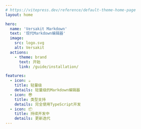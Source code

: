 ```yaml
---
# https://vitepress.dev/reference/default-theme-home-page
layout: home

hero:
  name: 'Versakit Markdown'
  text: '现代Markdown编辑器'
  image:
    src: logo.svg
    alt: Versakit
  actions:
    - theme: brand
      text: 开始
      link: /guide/installation/

features:
  - icon: ☕
    title: 轻量级
    details: 轻量级的Markdown编辑器
  - icon: 😎
    title: 类型支持
    details: 完全使用TypeScript开发
  - icon: 📦
    title: 持续开发中
    details: 更新迭代
---
```

